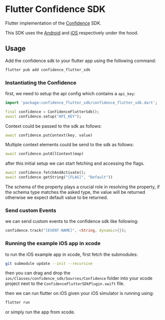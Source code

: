 # Flutter Confidence SDK

Flutter implementation of the [Confidence](https://confidence.spotify.com/) SDK.

This SDK uses the [Android](https://github.com/spotify/confidence-sdk-android) and [iOS](https://github.com/spotify/confidence-sdk-swift) respectively under the hood.

## Usage
Add the confidence sdk to your flutter app using the following command:

```bash
flutter pub add confidence_flutter_sdk
```

### Instantiating the Confidence

first, we need to setup the api config which contains a `api_key`:

```dart
import 'package:confidence_flutter_sdk/confidence_flutter_sdk.dart';

final confidence = ConfidenceFlutterSdk();
await confidence.setup("API_KEY");
```

Context could be passed to the sdk as follows:
```dart
await confidence.putContext(key, value)
```

Multiple context elements could be send to the sdk as follows:
```dart
await confidence.putAllContext(map)
```

after this initial setup we can start fetching and accessing the flags. 

```dart
await confidence.fetchAndActivate();
await confidence.getString("[FLAG]", "Default"))
```

The schema of the property plays a crucial role in resolving the property, if the schema type matches the asked type, the value will be returned otherwise
we expect default value to be returned.

### Send custom Events
we can send custom events to the confidence sdk like following:

```dart
confidence.track("[EVENT-NAME]", <String, dynamic>{});
```

### Running the example iOS app in xcode
to run the iOS example app in xcode, first fetch the submodules:

```bash
git submodule update --init --recursive
```

then you can drag and drop the `ios/Classes/confidence_sdk/Sources/Confidence` folder into your xcode project next to the `ConfidenceFlutterSDkPlugin.swift` file.

then we can run flutter on iOS given your iOS simulator is running using:

```bash
flutter run
```

or simply run the app from xcode.

